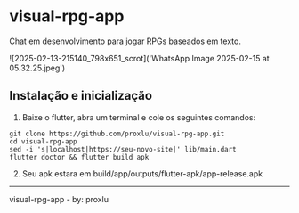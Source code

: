 # visual-rpg-app
Chat em desenvolvimento para jogar RPGs baseados em texto.

![2025-02-13-215140_798x651_scrot]('WhatsApp Image 2025-02-15 at 05.32.25.jpeg')

## Instalação e inicialização
1. Baixe o flutter, abra um terminal e cole os seguintes comandos:
```
git clone https://github.com/proxlu/visual-rpg-app.git
cd visual-rpg-app
sed -i 's|localhost|https://seu-novo-site|' lib/main.dart
flutter doctor && flutter build apk
```
2. Seu apk estara em build/app/outputs/flutter-apk/app-release.apk
---
visual-rpg-app - by: proxlu
